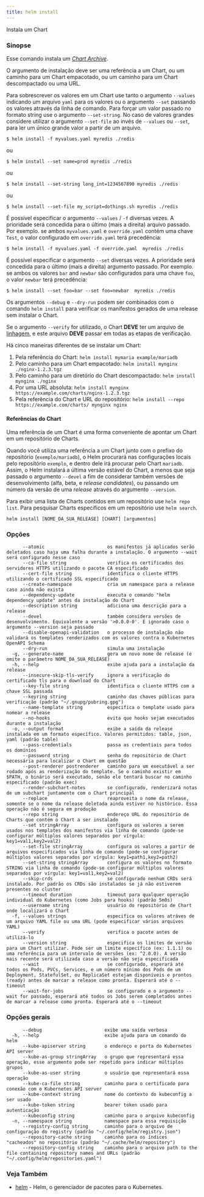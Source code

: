 ```yaml
---
title: helm install
---
```

Instala um Chart

### Sinopse

Esse comando instala um [_Chart Archive_](/glossary/index.mdx#chart-archive).

O argumento de instalação deve ser uma referência a um Chart, ou um caminho para
um Chart empacotado, ou um caminho para um Chart descompactado ou uma URL.

Para sobrescrever os valores em um Chart use tanto o argumento `--values` indicando
um arquivo `yaml` para os valores ou o argumento `--set` passando os valores através
da linha de comando. Para forçar um valor passado no formato string use o argumento
`--set-string`. No caso de valores grandes considere utilizar o argumento `--set-file`
ao invés de `--values` ou `--set`, para ler um único grande valor a partir de um
arquivo.

    $ helm install -f myvalues.yaml myredis ./redis

ou

    $ helm install --set name=prod myredis ./redis

ou

    $ helm install --set-string long_int=1234567890 myredis ./redis

ou

    $ helm install --set-file my_script=dothings.sh myredis ./redis

É possível especificar o argumento `--values` / `-f` diversas vezes. A prioridade
será concedida para o último (mais a direita) arquivo passado. Por exemplo. se ambos
`myvalues.yaml` e `override.yaml` contém uma chave `Test`, o valor configurado em
`override.yaml` terá precedência:

    $ helm install -f myvalues.yaml -f override.yaml  myredis ./redis

É possível especificar o argumento `--set` diversas vezes. A prioridade será concedida
para o último (mais a direita) argumento passado. Por exemplo. se ambos os valores
`bar` and `newbar` são configurados para uma chave `foo`, o valor `newbar`
terá precedência:

    $ helm install --set foo=bar --set foo=newbar  myredis ./redis

Os argumentos `--debug` e `--dry-run` podem ser combinados com o comando `helm install`
para verificar os manifestos gerados de uma release sem instalar o Chart.

Se o argumento `--verify` for utilizado, o Chart **DEVE** ter um arquivo de [linhagem](/glossary/index.mdx#linhagem-arquivo-de-linhagem),
e este arquivo **DEVE** passar em todas as etapas de verificação.

Há cinco maneiras diferentes de se instalar um Chart:

1. Pela referência do Chart: `helm install mymaria example/mariadb`
2. Pelo caminho para um Chart empacotado: `helm install mynginx ./nginx-1.2.3.tgz`
3. Pelo caminho para um diretório do Chart descompactado: `helm install mynginx ./nginx`
4. Por uma URL absoluta: `helm install mynginx https://example.com/charts/nginx-1.2.3.tgz`
5. Pela referência do Chart e URL do repositório: `helm install --repo https://example.com/charts/ mynginx nginx`

#### Referências do Chart

Uma referência de um Chart é uma forma conveniente de apontar um Chart em um repositório
de Charts.

Quando você utiliza uma referência a um Chart junto com o prefixo do repositório
(`exemplo/mariadb`), o Helm procurará nas configurações locais  pelo repositório
`exemplo`, e dentro dele irá procurar pelo Chart `mariadb`. Assim, o Helm instalará
a última versão estável do Chart, a menos que seja passado o argumento `--devel`
a fim de considerar também versões de desenvolvimento (alfa, beta, e _release candidates_),
ou passando um número da versão de uma _release_ através do argumento `--version`.

Para exibir uma lista de Charts contidos em um repositório use `helm repo list`.
Para pesquisar Charts específicos em um repositório use `helm search`.

```
helm install [NOME_DA_SUA_RELEASE] [CHART] [argumentos]
```

### Opções

```
      --atomic                       os manifestos já aplicados serão deletados caso haja uma falha durante a instalação. O argumento --wait será configurado nesse caso
      --ca-file string               verifica os certificados dos servidores HTTPS utilizando o pacote CA especificado
      --cert-file string             identifica o cliente HTTPS utilizando o certificado SSL especificado
      --create-namespace             cria um namespace para a release caso ainda não exista
      --dependency-update            executa o comando "helm dependency update" antes da instalação do Chart
      --description string           adiciona uma descrição para a release
      --devel                        também considera versões de desenvolvimento. Equivalente a versão '>0.0.0-0'. É ignorado caso o argumento --version seja passado
      --disable-openapi-validation   o processo de instalação não validará os templates renderizados com os valores contra o Kubernetes OpenAPI Schema
      --dry-run                      simula uma instalação
  -g, --generate-name                gera um novo nome de release (e omite o parâmetro NOME_DA_SUA_RELEASE)
  -h, --help                         exibe ajuda para a instalação da release
      --insecure-skip-tls-verify     ignora a verificação do certificado tls para o download do Chart 
      --key-file string              identifica o cliente HTTPS com a chave SSL passada
      --keyring string               caminho das chaves públicas para verificação (padrão "~/.gnupg/pubring.gpg")
      --name-template string         especifica o template usado para nomear a release
      --no-hooks                     evita que hooks sejam executados durante a instalação
  -o, --output format                exibe a saída da release instalada em um formato específico. Valores permitidos: table, json, yaml (padrão table)
      --pass-credentials             passa as credentiais para todos os domínios
      --password string              senha do repositório de Chart necessária para localizar o Chart em questão
      --post-renderer postrenderer   caminho para um executável a ser rodado após as renderização do template. Se o caminho existir em $PATH, o binário será executado, senão ele tentará buscar no caminho especificado (padrão exec)
      --render-subchart-notes        se configurado, renderizará notas de um subchart juntamente com o Chart principal
      --replace                      reaproveita o nome da release, somente se o nome da release deletada ainda estiver no histórico. Essa operação não é segura em produção
      --repo string                  endereço URL do repositório de Charts que contém o Chart a ser instalado
      --set stringArray              configura os valores a serem usados nos templates dos manifestos via linha de comando (pode-se configurar múltiplos valores separados por vírgula: key1=val1,key2=val2)
      --set-file stringArray         configura os valores a partir de arquivos especificados via linha de comando (pode-se configurar múltiplos valores separados por vírgula: key1=path1,key2=path2)
      --set-string stringArray       configura os valores no formato STRING via linha de comando (pode-se configurar múltiplos valores separados por vírgula: key1=val1,key2=val2)
      --skip-crds                    se configurado nenhum CRDs será instalado. Por padrão os CRDs são instalados se já não estiverem presentes no cluster
      --timeout duration             timeout para qualquer operação individual do Kubernetes (como Jobs para hooks) (padrão 5m0s)
      --username string              usuário do repositório de Chart onde localizará o Chart
  -f, --values strings               especifica os valores atráves de um arquivo YAML file ou uma URL (pode especificar vários arquivos YAML)
      --verify                       verifica o pacote antes de utilizá-lo
      --version string               especifica os limites de versão para um Chart utilizar. Pode ser um limite específico (ex: 1.1.1) ou uma referência para um intervalo de versões (ex: ^2.0.0). A versão mais recente será utilizada caso a versão não seja especificada
      --wait                         se configurado, esperará até todos os Pods, PVCs, Services, e um número mínimo dos Pods de um Deployment, StatefulSet, ou ReplicaSet estejam disponíveis e prontos (ready) antes de marcar a release como pronta. Esperará até o --timeout
      --wait-for-jobs                se configurado e o argumento --wait for passado, esperará até todos os Jobs serem completados antes de marcar a release como pronta. Esperará até o --timeout
```

### Opções gerais

```
      --debug                       exibe uma saída verbosa
  -h, --help                        exibe ajuda para um comando do helm
      --kube-apiserver string       o endereço e porta do Kubernetes API server
      --kube-as-group stringArray   o grupo que representará essa operação, esse argumento pode ser repetido para indicar múltiplos grupos
      --kube-as-user string         o usuário que representará essa operação
      --kube-ca-file string         caminho para o certificado para conexão com o Kubernetes API server
      --kube-context string         nome do contexto do kubeconfig a ser usado
      --kube-token string           bearer token usado para autenticação
      --kubeconfig string           caminho para o arquivo kubeconfig
  -n, --namespace string            namespace para essa requisição
      --registry-config string      caminho para o arquivo de configuração do registry (padrão "~/.config/helm/registry.json")
      --repository-cache string     caminho para os índices "cacheados" no repositório (padrão "~/.cache/helm/repository")
      --repository-config string    caminho para o arquivo path to the file containing repository names and URLs (padrão "~/.config/helm/repositories.yaml")
```

### Veja Também

* [helm](/helm/helm.md) - Helm, o gerenciador de pacotes para o Kubernetes.